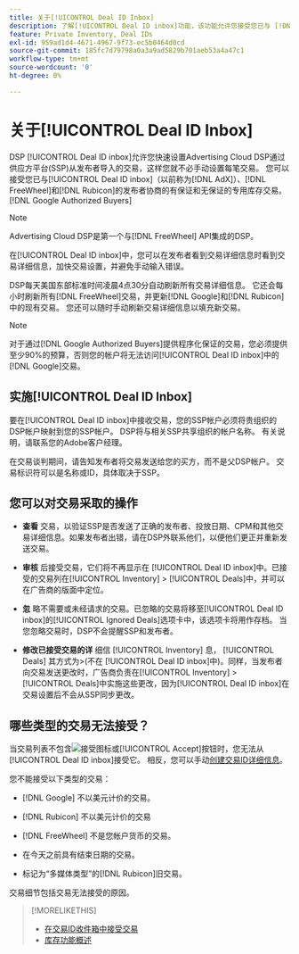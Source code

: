 ```yaml
---
title: 关于[!UICONTROL Deal ID Inbox]
description: 了解[!UICONTROL Deal ID inbox]功能，该功能允许您接受您已与 [!DNL Google Authorized Buyers], [!DNL FreeWheel], and [!DNL Rubicon]上的发布者协商的私有交易。
feature: Private Inventory, Deal IDs
exl-id: 959ad1d4-4671-4967-9f73-ec5b0464d0cd
source-git-commit: 185fc7d79798a0a3a9ad5829b701aeb53a4a47c1
workflow-type: tm+mt
source-wordcount: '0'
ht-degree: 0%

---
```


# 关于[!UICONTROL Deal ID Inbox]

DSP [!UICONTROL Deal ID inbox]允许您快速设置Advertising Cloud DSP通过供应方平台(SSP)从发布者导入的交易，这样您就不必手动设置每笔交易。 您可以接受您已与[!UICONTROL Deal ID inbox]（以前称为[!DNL AdX]）、[!DNL FreeWheel]和[!DNL Rubicon]的发布者协商的有保证和无保证的专用库存交易。[!DNL Google Authorized Buyers]

>[!NOTE]
>
>Advertising Cloud DSP是第一个与[!DNL FreeWheel] API集成的DSP。

在[!UICONTROL Deal ID inbox]中，您可以在发布者看到交易详细信息时看到交易详细信息，加快交易设置，并避免手动输入错误。

DSP每天美国东部标准时间凌晨4点30分自动刷新所有交易详细信息。 它还会每小时刷新所有[!DNL FreeWheel]交易，并更新[!DNL Google]和[!DNL Rubicon]中的现有交易。 您还可以随时手动刷新交易详细信息以填充新交易。

<!-- MC: I'm not sure where I got the following. Is this currently true? -->
>[!NOTE]
>
>对于通过[!DNL Google Authorized Buyers]提供程序化保证的交易，您必须提供至少90%的预算，否则您的帐户将无法访问[!UICONTROL Deal ID inbox]中的[!DNL Google]交易。

## 实施[!UICONTROL Deal ID Inbox]

要在[!UICONTROL Deal ID inbox]中接收交易，您的SSP帐户必须将贵组织的DSP帐户映射到您的SSP帐户。 DSP将与相关SSP共享组织的帐户名称。 有关说明，请联系您的Adobe客户经理。

在交易谈判期间，请告知发布者将交易发送给您的买方，而不是父DSP帐户。 交易标识符可以是名称或ID，具体取决于SSP。

## 您可以对交易采取的操作

* **查看** 交易，以验证SSP是否发送了正确的发布者、投放日期、CPM和其他交易详细信息。如果发布者出错，请在DSP外联系他们，以便他们更正并重新发送交易。

* **审核** 后接受交易，它们将不再显示在 [!UICONTROL Deal ID inbox]中。已接受的交易列在[!UICONTROL Inventory] > [!UICONTROL Deals]中，并可以在广告商的版面中定位。

* **忽** 略不需要或未经请求的交易。已忽略的交易将移至[!UICONTROL Deal ID inbox]的[!UICONTROL Ignored Deals]选项卡中，该选项卡将用作存档。 当您忽略交易时，DSP不会提醒SSP和发布者。

* **修改已接受交易的详** 细信 [!UICONTROL Inventory] 息， [!UICONTROL Deals] 其方式为>(不在 [!UICONTROL Deal ID inbox]中)。同样，当发布者向交易发送更改时，广告商负责在[!UICONTROL Inventory] > [!UICONTROL Deals]中实施这些更改，因为[!UICONTROL Deal ID inbox]在交易设置后不会从SSP同步更改。

## 哪些类型的交易无法接受？

当交易列表不包含![接受](/help/dsp/assets/accept.png)图标或[!UICONTROL Accept]按钮时，您无法从[!UICONTROL Deal ID inbox]接受它。 相反，您可以手动[创建交易ID详细信息](/help/dsp/inventory/deal-id-create.md)。

您不能接受以下类型的交易：

* [!DNL Google] 不以美元计价的交易。

* [!DNL Rubicon] 不以美元计价的交易

* [!DNL FreeWheel] 不是您帐户货币的交易。

* 在今天之前具有结束日期的交易。

* 标记为“多媒体类型”的[!DNL Rubicon]旧交易。

交易细节包括交易无法接受的原因。

>[!MORELIKETHIS]
>
>* [在交易ID收件箱中接受交易](deal-id-inbox-accept.md)
>* [库存功能概述](inventory-overview.md)

